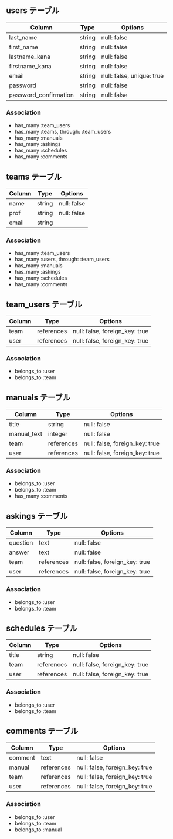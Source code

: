 ## users テーブル

|Column                |Type   |Options                    |
|----------------------|-------|---------------------------|
|last_name             |string |null: false                |
|first_name            |string |null: false                |
|lastname_kana         |string |null: false                |
|firstname_kana        |string |null: false                |
|email                 |string |null: false, unique: true  |
|password              |string |null: false                |
|password_confirmation |string |null: false                |

### Association

- has_many :team_users
- has_many :teams, through: :team_users
- has_many :manuals
- has_many :askings
- has_many :schedules
- has_many :comments


## teams テーブル

|Column     |Type    |Options      |
|-----------|--------|-------------|
|name       |string  |null: false  |
|prof       |string  |null: false  |
|email      |string  |             |

### Association

- has_many :team_users
- has_many :users, through: :team_users
- has_many :manuals
- has_many :askings
- has_many :schedules
- has_many :comments


## team_users テーブル

|Column |Type       |Options                        |
|-------|-----------|-------------------------------|
|team   |references |null: false, foreign_key: true |
|user   |references |null: false, foreign_key: true |

### Association

- belongs_to :user
- belongs_to :team


## manuals テーブル

|Column      |Type       |Options                        |
|------------|-----------|-------------------------------|
|title       |string     |null: false                    |
|manual_text |integer    |null: false                    |
|team        |references |null: false, foreign_key: true |
|user        |references |null: false, foreign_key: true |

### Association

- belongs_to :user
- belongs_to :team
- has_many :comments


## askings テーブル

|Column    |Type       |Options                        |
|----------|-----------|-------------------------------|
|question  |text       |null: false                    |
|answer    |text       |null: false                    |
|team      |references |null: false, foreign_key: true |
|user      |references |null: false, foreign_key: true |

### Association

- belongs_to :user
- belongs_to :team


## schedules テーブル

|Column    |Type       |Options                        |
|----------|-----------|-------------------------------|
|title     |string     |null: false                    |
|team      |references |null: false, foreign_key: true |
|user      |references |null: false, foreign_key: true |

### Association

- belongs_to :user
- belongs_to :team


## comments テーブル

|Column    |Type       |Options                        |
|----------|-----------|-------------------------------|
|comment   |text       |null: false                    |
|manual    |references |null: false, foreign_key: true |
|team      |references |null: false, foreign_key: true |
|user      |references |null: false, foreign_key: true |

### Association

- belongs_to :user
- belongs_to :team
- belongs_to :manual
